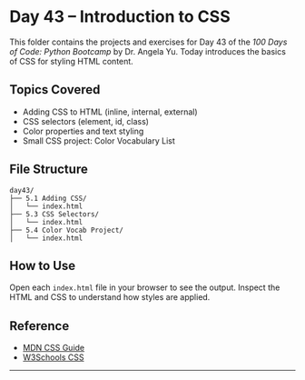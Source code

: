 

# Day 43 – Introduction to CSS

This folder contains the projects and exercises for Day 43 of the *100 Days of Code: Python Bootcamp* by Dr. Angela Yu. Today introduces the basics of CSS for styling HTML content.

## Topics Covered

- Adding CSS to HTML (inline, internal, external)
- CSS selectors (element, id, class)
- Color properties and text styling
- Small CSS project: Color Vocabulary List

## File Structure

```
day43/
├── 5.1 Adding CSS/
│   └── index.html
├── 5.3 CSS Selectors/
│   └── index.html
├── 5.4 Color Vocab Project/
│   └── index.html
```

## How to Use

Open each `index.html` file in your browser to see the output. Inspect the HTML and CSS to understand how styles are applied.

## Reference

- [MDN CSS Guide](https://developer.mozilla.org/en-US/docs/Web/CSS)
- [W3Schools CSS](https://www.w3schools.com/css/)

--- 
